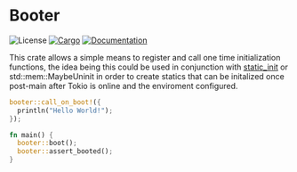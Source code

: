 # Booter

![License](https://img.shields.io/badge/license-MIT-green.svg)
[![Cargo](https://img.shields.io/crates/v/booter.svg)](https://crates.io/crates/booter)
[![Documentation](https://docs.rs/booter/badge.svg)](https://docs.rs/booter)

This crate allows a simple means to register and call one time initialization functions, the idea being this could be used in conjunction with [static_init](https://crates.io/crates/static_init) or std::mem::MaybeUninit in order to create statics that can be initalized once post-main after Tokio is online and the enviroment configured. 

```rust
booter::call_on_boot!({
  println("Hello World!");
});

fn main() {
  booter::boot();
  booter::assert_booted();
}
```
